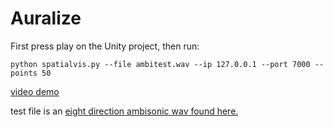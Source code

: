 # Auralize

First press play on the Unity project, then run:

```
python spatialvis.py --file ambitest.wav --ip 127.0.0.1 --port 7000 --points 50
```

[video demo](https://youtu.be/hgynDjsTxIY)

test file is an [eight direction ambisonic wav found here.](https://www.ambisonia.com/Members/ajh/ambisonicfile.2007-05-29.7251031563/ )
